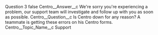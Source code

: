 <?xml version="1.0" encoding="UTF-8"?>
<CustomMetadata xmlns="http://soap.sforce.com/2006/04/metadata" xmlns:xsi="http://www.w3.org/2001/XMLSchema-instance" xmlns:xsd="http://www.w3.org/2001/XMLSchema">
    <label>Question 3</label>
    <protected>false</protected>
    <values>
        <field>Centro__Answer__c</field>
        <value xsi:type="xsd:string">We&apos;re sorry you&apos;re experiencing a problem, our support team will investigate and follow up with you as soon as possible.</value>
    </values>
    <values>
        <field>Centro__Question__c</field>
        <value xsi:type="xsd:string">Is Centro down for any reason? A teammate is getting these errors on his Centro forms.</value>
    </values>
    <values>
        <field>Centro__Topic_Name__c</field>
        <value xsi:type="xsd:string">Support</value>
    </values>
</CustomMetadata>
